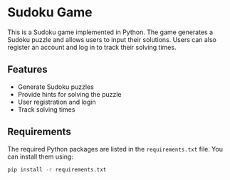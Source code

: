# Sudoku Game

This is a Sudoku game implemented in Python. The game generates a Sudoku puzzle and allows users to input their solutions. Users can also register an account and log in to track their solving times.

## Features
- Generate Sudoku puzzles
- Provide hints for solving the puzzle
- User registration and login
- Track solving times

## Requirements

The required Python packages are listed in the `requirements.txt` file. You can install them using:

```sh
pip install -r requirements.txt
